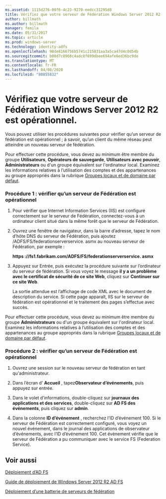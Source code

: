 ```yaml
---
ms.assetid: 1115d276-00f6-4c23-9278-eedcc31295d8
title: Vérifiez que votre serveur de Fédération Windows Server 2012 R2 est opérationnel.
author: billmath
ms.author: billmath
manager: femila
ms.date: 05/31/2017
ms.topic: article
ms.prod: windows-server
ms.technology: identity-adfs
ms.openlocfilehash: 98de8166756b5741c215831aa3a5ca47d4c0d54b
ms.sourcegitcommit: b00d7c8968c4adc8f699dbee694afe6ed36bc9de
ms.translationtype: MT
ms.contentlocale: fr-FR
ms.lasthandoff: 04/08/2020
ms.locfileid: "80855832"
---
```

# <a name="verify-your-windows-server-2012-r2-federation-server-is-operational"></a>Vérifiez que votre serveur de Fédération Windows Server 2012 R2 est opérationnel.



Vous pouvez utiliser les procédures suivantes pour vérifier qu’un serveur de fédération est opérationnel ; à savoir, qu’un client du même réseau peut atteindre un nouveau serveur de fédération.  
  
Pour effectuer cette procédure, vous devez au minimum être membre du groupe **Utilisateurs**, **Opérateurs de sauvegarde**, **Utilisateurs avec pouvoir**, **Administrateurs** ou d'un groupe équivalent sur l'ordinateur local.  Examinez les informations relatives à l’utilisation des comptes et des appartenances au groupe appropriés dans la rubrique [Groupes locaux et de domaine par défaut](https://go.microsoft.com/fwlink/?LinkId=83477).   
  
### <a name="procedure-1-to-verify-that-a-federation-server-is-operational"></a>Procédure 1 : vérifier qu’un serveur de Fédération est opérationnel  
  
1.  Pour vérifier que Internet Information Services \(IIS\) est configuré correctement sur le serveur de Fédération, connectez-vous à un ordinateur client situé dans la même forêt que le serveur de Fédération.  
  
2.  Ouvrez une fenêtre de navigateur, dans la barre d’adresse, tapez le nom d’hôte DNS du serveur de Fédération, puis ajoutez \/ADFS\/FS\/federationserverservice. asmx au nouveau serveur de Fédération, par exemple :  
  
    **https :\/\/fs1.fabrikam.com\/ADFS\/FS\/federationserverservice. asmx**  
  
3.  Appuyez sur Entrée, puis exécutez la procédure suivante sur l’ordinateur du serveur de fédération. Si vous voyez le message **il y a un problème avec le certificat de sécurité de ce site Web**, cliquez sur **Continuer sur ce site Web**.  
  
    La sortie attendue est l’affichage de code XML avec le document de description du service. Si cette page apparaît, IIS sur le serveur de fédération est opérationnel et le traitement des pages s’effectue avec succès.  
  
Pour effectuer cette procédure, vous devez au minimum être membre du groupe **Administrateurs** ou d'un groupe équivalent sur l'ordinateur local.  Examinez les informations relatives à l’utilisation des comptes et des appartenances au groupe appropriés dans la rubrique [Groupes locaux et de domaine par défaut](https://go.microsoft.com/fwlink/?LinkId=83477).   
  
### <a name="procedure-2-to-verify-that-a-federation-server-is-operational"></a>Procédure 2 : vérifier qu’un serveur de Fédération est opérationnel  
  
1.  Ouvrez une session sur le nouveau serveur de fédération en tant qu'administrateur.  
  
2.  Dans l’écran d' **Accueil** , tapez**Observateur d’événements**, puis appuyez sur entrée.  
  
3.  Dans le volet d’informations, double\-cliquez sur **journaux des applications et des services**, double\-cliquez sur **AD FS des événements**, puis cliquez sur **admin**.  
  
4.  Dans la colonne **ID d’événement** , recherchez l’ID d’événement 100. Si le serveur de Fédération est correctement configuré, vous voyez un nouvel événement, dans le journal des applications de observateur d’événements, avec l’ID d’événement 100. Cet événement vérifie que le serveur de Fédération a pu communiquer avec le service FS (Federation Service).  
  
## <a name="see-also"></a>Voir aussi 

[Déploiement d’AD FS](../../ad-fs/AD-FS-Deployment.md)  

[Guide de déploiement de Windows Server 2012 R2 AD FS](../../ad-fs/deployment/Windows-Server-2012-R2-AD-FS-Deployment-Guide.md)  
 
[Déploiement d’une batterie de serveurs de fédération](../../ad-fs/deployment/Deploying-a-Federation-Server-Farm.md)  
   
  

